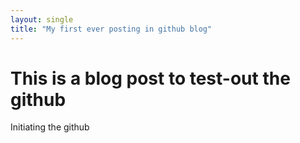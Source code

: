 ```yaml
---
layout: single
title: "My first ever posting in github blog"
---
```


# This is a blog post to test-out the github

Initiating the github
